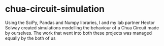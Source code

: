 # chua-circuit-simulation
Using the SciPy, Pandas and Numpy libraries, I and my lab partner Hector Solway created simulations modelling the behaviour of a Chua Circuit made by ourselves. The work that went into both these projects was managed equally by the both of us
